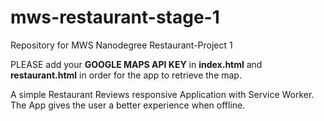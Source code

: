 # mws-restaurant-stage-1
Repository for MWS Nanodegree Restaurant-Project 1

PLEASE add your **GOOGLE MAPS API KEY** in **index.html** and **restaurant.html** in order for the app to retrieve the map.

A simple Restaurant Reviews responsive Application with Service Worker. The App gives the user a better experience when offline.

